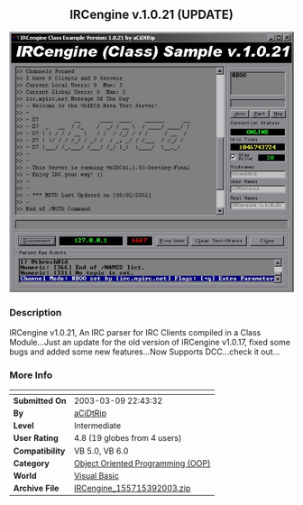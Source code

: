 ﻿<div align="center">

## IRCengine v\.1\.0\.21 \(UPDATE\)

<img src="PIC200336050537097.jpg">
</div>

### Description

IRCengine v1.0.21, An IRC parser for IRC Clients compiled in a Class Module...Just an update for the old version of IRCengine v1.0.17, fixed some bugs and added some new features...Now Supports DCC...check it out...
 
### More Info
 


<span>             |<span>
---                |---
**Submitted On**   |2003-03-09 22:43:32
**By**             |[aCiDtRip](https://github.com/Planet-Source-Code/PSCIndex/blob/master/ByAuthor/acidtrip.md)
**Level**          |Intermediate
**User Rating**    |4.8 (19 globes from 4 users)
**Compatibility**  |VB 5\.0, VB 6\.0
**Category**       |[Object Oriented Programming \(OOP\)](https://github.com/Planet-Source-Code/PSCIndex/blob/master/ByCategory/object-oriented-programming-oop__1-47.md)
**World**          |[Visual Basic](https://github.com/Planet-Source-Code/PSCIndex/blob/master/ByWorld/visual-basic.md)
**Archive File**   |[IRCengine\_155715392003\.zip](https://github.com/Planet-Source-Code/acidtrip-ircengine-v-1-0-21-update__1-43605/archive/master.zip)








